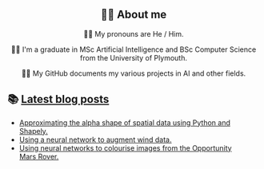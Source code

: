 <div align="center">
  
## 🐱‍💻 About me


🏳️‍🌈 My pronouns are He / Him.

👩‍🎓 I'm a graduate in MSc Artificial Intelligence and BSc Computer Science from the University of Plymouth.

👩‍💻 My GitHub documents my various projects in AI and other fields.
  
  </div>

## 📚 [Latest blog posts](https://cutwell.github.io/)
<!-- BLOG-POST-LIST:START -->
- [Approximating the alpha shape of spatial data using Python and Shapely.](http://cutwell.github.io//spatial-data-boundary/)
- [Using a neural network to augment wind data.](http://cutwell.github.io//neural-network-augmentation/)
- [Using neural networks to colourise images from the Opportunity Mars Rover.](http://cutwell.github.io//opportunity-rover-colourised/)
<!-- BLOG-POST-LIST:END -->
